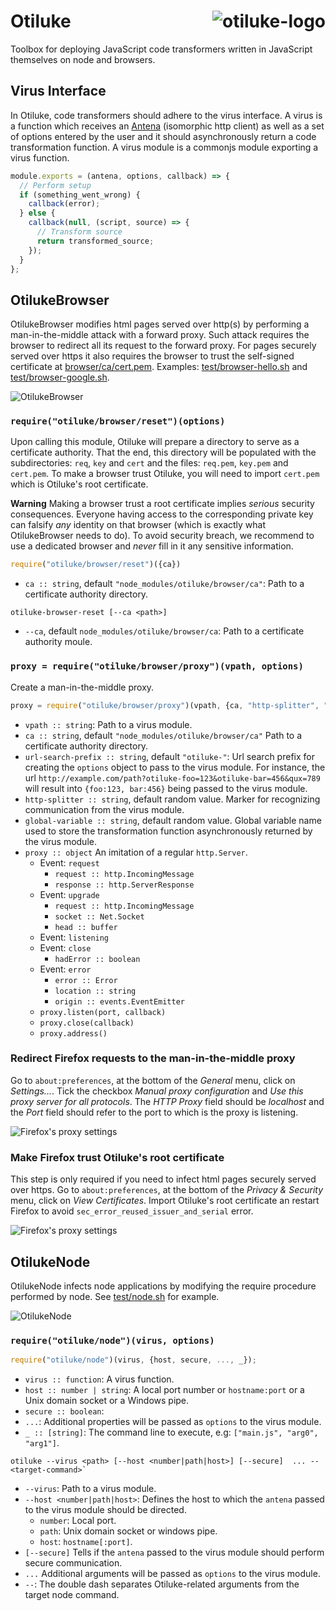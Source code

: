 # Otiluke <img src="img/otiluke.png" align="right" alt="otiluke-logo" title="Resilient sphere of Otiluke">

Toolbox for deploying JavaScript code transformers written in JavaScript themselves on node and browsers.

## Virus Interface

In Otiluke, code transformers should adhere to the virus interface.
A virus is a function which receives an [Antena](https://github.com/lachrist/antena) (isomorphic http client) as well as a set of options entered by the user and it should asynchronously return a code transformation function.
A virus module is a commonjs module exporting a virus function.

```js
module.exports = (antena, options, callback) => {
  // Perform setup
  if (something_went_wrong) {
    callback(error);
  } else {
    callback(null, (script, source) => {
      // Transform source
      return transformed_source;
    });
  }
};
```

## OtilukeBrowser

OtilukeBrowser modifies html pages served over http(s) by performing a man-in-the-middle attack with a forward proxy.
Such attack requires the browser to redirect all its request to the forward proxy.
For pages securely served over https it also requires the browser to trust the self-signed certificate at [browser/ca/cert.pem](browser/ca/cert.pem).
Examples: [test/browser-hello.sh](test/browser-hello.sh) and [test/browser-google.sh](test/browser-hello.sh).

<img src="img/browser.png" align="center" title="OtilukeBrowser"/>

### `require("otiluke/browser/reset")(options)`

Upon calling this module, Otiluke will prepare a directory to serve as a certificate authority.
That the end, this directory will be populated with the subdirectories: `req`, `key` and `cert` and the files: `req.pem`, `key.pem` and `cert.pem`.
To make a browser trust Otiluke, you will need to import `cert.pem` which is Otiluke's root certificate.

**Warning**
Making a browser trust a root certificate implies *serious* security consequences.
Everyone having access to the corresponding private key can falsify *any* identity on that browser (which is exactly what OtilukeBrowser needs to do).
To avoid security breach, we recommend to use a dedicated browser and *never* fill in it any sensitive information.

```js
require("otiluke/browser/reset")({ca})
```

* `ca :: string`, default `"node_modules/otiluke/browser/ca"`:
  Path to a certificate authority directory.

```
otiluke-browser-reset [--ca <path>]
```

* `--ca`, default `node_modules/otiluke/browser/ca`:
  Path to a certificate authority moule.

### `proxy = require("otiluke/browser/proxy")(vpath, options)`

Create a man-in-the-middle proxy.

```js
proxy = require("otiluke/browser/proxy")(vpath, {ca, "http-splitter", "global-variable", "url-search-prefix"});
```

* `vpath :: string`:
  Path to a virus module.
* `ca :: string`, default `"node_modules/otiluke/browser/ca"`
  Path to a certificate authority directory.
* `url-search-prefix :: string`, default `"otiluke-"`:
  Url search prefix for creating the `options` object to pass to the virus module.
  For instance, the url `http://example.com/path?otiluke-foo=123&otiluke-bar=456&qux=789` will result into `{foo:123, bar:456}` being passed to the virus module.
* `http-splitter :: string`, default random value.
  Marker for recognizing communication from the virus module.
* `global-variable :: string`, default random value.
  Global variable name used to store the transformation function asynchronously returned by the virus module.
* `proxy :: object`
  An imitation of a regular `http.Server`.
    * Event: `request`
      * `request :: http.IncomingMessage`
      * `response :: http.ServerResponse`
    * Event: `upgrade`
      * `request :: http.IncomingMessage`
      * `socket :: Net.Socket`
      * `head :: buffer`
    * Event: `listening`
    * Event: `close`
      * `hadError :: boolean`
    * Event: `error`
      * `error :: Error`
      * `location :: string`
      * `origin :: events.EventEmitter`
    * `proxy.listen(port, callback)`
    * `proxy.close(callback)`
    * `proxy.address()`

### Redirect Firefox requests to the man-in-the-middle proxy

Go to `about:preferences`, at the bottom of the *General* menu, click on *Settings...*.
Tick the checkbox *Manual proxy configuration* and *Use this proxy server for all protocols*.
The *HTTP Proxy* field should be *localhost* and the *Port* field should refer to the port to which is the proxy is listening.

<img src="img/firefox-proxy.png" align="center" title="Firefox's proxy settings"/>

### Make Firefox trust Otiluke's root certificate

This step is only required if you need to infect html pages securely served over https.
Go to `about:preferences`, at the bottom of the *Privacy & Security* menu, click on *View Certificates*.
Import Otiluke's root certificate an restart Firefox to avoid `sec_error_reused_issuer_and_serial` error.

<img src="img/firefox-cert.png" align="center" title="Firefox's proxy settings"/>

## OtilukeNode

OtilukeNode infects node applications by modifying the require procedure performed by node.
See [test/node.sh](test/node.sh) for example.

<img src="img/node.png" align="center" title="OtilukeNode"/>

### `require("otiluke/node")(virus, options)`

```js
require("otiluke/node")(virus, {host, secure, ..., _});
```

* `virus :: function`:
  A virus function.
* `host :: number | string`:
  A local port number or `hostname:port` or a Unix domain socket or a Windows pipe.
* `secure :: boolean`:
* `...`:
  Additional properties will be passed as `options` to the virus module.
* `_ :: [string]`:
  The command line to execute, e.g: `["main.js", "arg0", "arg1"]`.

```
otiluke --virus <path> [--host <number|path|host>] [--secure]  ... -- <target-command>`
```

* `--virus`:
  Path to a virus module.
* `--host <number|path|host>`:
  Defines the host to which the `antena` passed to the virus module should be directed.
    * `number`: Local port.
    * `path`: Unix domain socket or windows pipe.
    * `host`: `hostname[:port]`.
* `[--secure]`
  Tells if the `antena` passed to the virus module should perform secure communication.
* `...`
  Additional arguments will be passed as `options` to the virus module. 
* `--`:
  The double dash separates Otiluke-related arguments from the target node command.

